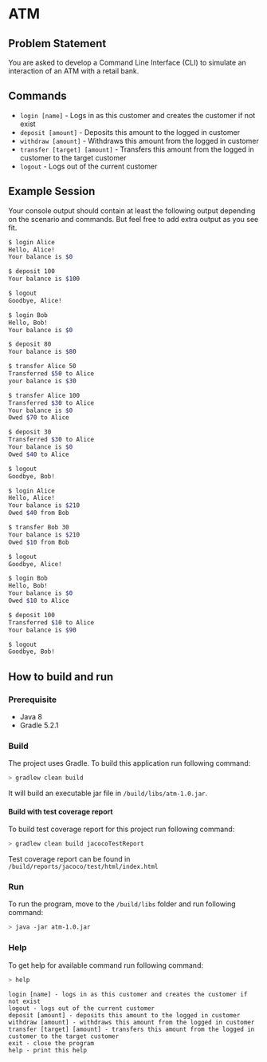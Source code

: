 # ATM

## Problem Statement

You are asked to develop a Command Line Interface (CLI) to simulate an interaction of an ATM with a retail bank.

## Commands

* `login [name]` - Logs in as this customer and creates the customer if not exist
* `deposit [amount]` - Deposits this amount to the logged in customer
* `withdraw [amount]` - Withdraws this amount from the logged in customer
* `transfer [target] [amount]` - Transfers this amount from the logged in customer to the target customer
* `logout` - Logs out of the current customer

## Example Session

Your console output should contain at least the following output depending on the scenario and commands. But feel free to add extra output as you see
fit.

```bash
$ login Alice
Hello, Alice!
Your balance is $0

$ deposit 100
Your balance is $100

$ logout
Goodbye, Alice!

$ login Bob
Hello, Bob!
Your balance is $0

$ deposit 80
Your balance is $80

$ transfer Alice 50
Transferred $50 to Alice
your balance is $30

$ transfer Alice 100
Transferred $30 to Alice
Your balance is $0
Owed $70 to Alice

$ deposit 30
Transferred $30 to Alice
Your balance is $0
Owed $40 to Alice

$ logout
Goodbye, Bob!

$ login Alice
Hello, Alice!
Your balance is $210
Owed $40 from Bob

$ transfer Bob 30
Your balance is $210
Owed $10 from Bob

$ logout
Goodbye, Alice!

$ login Bob
Hello, Bob!
Your balance is $0
Owed $10 to Alice

$ deposit 100
Transferred $10 to Alice
Your balance is $90

$ logout
Goodbye, Bob!
```

## How to build and run

### Prerequisite

- Java 8
- Gradle 5.2.1

### Build

The project uses Gradle. To build this application run following command:

```bash
> gradlew clean build
```

It will build an executable jar file in `/build/libs/atm-1.0.jar`.

#### Build with test coverage report

To build test coverage report for this project run following command:

```bash
> gradlew clean build jacocoTestReport
```

Test coverage report can be found in `/build/reports/jacoco/test/html/index.html`

### Run

To run the program, move to the `/build/libs` folder and run following command:

```bash
> java -jar atm-1.0.jar
```

### Help

To get help for available command run following command:

```bash
> help
```

```
login [name] - logs in as this customer and creates the customer if not exist
logout - logs out of the current customer
deposit [amount] - deposits this amount to the logged in customer
withdraw [amount] - withdraws this amount from the logged in customer
transfer [target] [amount] - transfers this amount from the logged in customer to the target customer
exit - close the program
help - print this help
```

